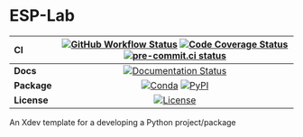 # ESP-Lab

| CI          | [![GitHub Workflow Status][github-ci-badge]][github-ci-link] [![Code Coverage Status][codecov-badge]][codecov-link] [![pre-commit.ci status][pre-commit.ci-badge]][pre-commit.ci-link] |
| :---------- | :------------------------------------------------------------------------------------------------------------------------------------------------------------------------------------: |
| **Docs**    |                                                                     [![Documentation Status][rtd-badge]][rtd-link]                                                                     |
| **Package** |                                                          [![Conda][conda-badge]][conda-link] [![PyPI][pypi-badge]][pypi-link]                                                          |
| **License** |                                                                         [![License][license-badge]][repo-link]                                                                         |

An Xdev template for a developing a Python project/package

[github-ci-badge]: https://img.shields.io/github/workflow/status/ncar-xdev/python-project-template/CI?label=CI&logo=github
[github-ci-link]: https://github.com/ncar-xdev/xdev-project/actions?query=workflow%3ACI
[codecov-badge]: https://img.shields.io/codecov/c/github/ncar-xdev/xdev-project.svg?logo=codecov
[codecov-link]: https://codecov.io/gh/ncar-xdev/xdev-project
[rtd-badge]: https://img.shields.io/readthedocs/xdev-project/latest.svg
[rtd-link]: https://xdev-project.readthedocs.io/en/latest/?badge=latest
[pypi-badge]: https://img.shields.io/pypi/v/xdev-project?logo=pypi
[pypi-link]: https://pypi.org/project/xdev-project
[conda-badge]: https://img.shields.io/conda/vn/conda-forge/xdev-project?logo=anaconda
[conda-link]: https://anaconda.org/conda-forge/xdev-project
[license-badge]: https://img.shields.io/github/license/ncar-xdev/python-project-template
[repo-link]: https://github.com/ncar-xdev/python-project-template
[pre-commit.ci-badge]: https://results.pre-commit.ci/badge/github/ncar-xdev/python-project-template/main.svg
[pre-commit.ci-link]: https://results.pre-commit.ci/latest/github/ncar-xdev/python-project-template/main
